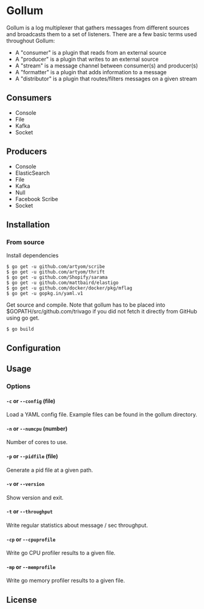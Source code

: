 # Gollum

Gollum is a log multiplexer that gathers messages from different sources and broadcasts them to a set of listeners.
There are a few basic terms used throughout Gollum:

* A "consumer" is a plugin that reads from an external source
* A "producer" is a plugin that writes to an external source
* A "stream" is a message channel between consumer(s) and producer(s)
* A "formatter" is a plugin that adds information to a message
* A "distributor" is a plugin that routes/filters messages on a given stream

## Consumers

* Console
* File
* Kafka
* Socket

## Producers

* Console
* ElasticSearch
* File
* Kafka
* Null
* Facebook Scribe
* Socket

## Installation

### From source

Install dependencies
```
$ go get -u github.com/artyom/scribe
$ go get -u github.com/artyom/thrift
$ go get -u github.com/Shopify/sarama
$ go get -u github.com/mattbaird/elastigo
$ go get -u github.com/docker/docker/pkg/mflag
$ go get -u gopkg.in/yaml.v1
```

Get source and compile.
Note that gollum has to be placed into $GOPATH/src/github.com/trivago if you did not fetch it directly from GitHub using go get.

```
$ go build
```

## Configuration

## Usage

### Options

#### `-c` or `--config` (file)

Load a YAML config file. Example files can be found in the gollum directory.

#### `-n` or `--numcpu` (number)

Number of cores to use.

#### `-p` or `--pidfile` (file)

Generate a pid file at a given path.

#### `-v` or `--version`

Show version and exit.

#### `-t` or `--throughput`

Write regular statistics about message / sec throughput.

#### `-cp` or `--cpuprofile`

Write go CPU profiler results to a given file.

#### `-mp` or `--memprofile`

Write go memory profiler results to a given file.

## License
